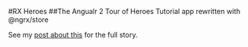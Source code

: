 #RX Heroes
##The Angualr 2 Tour of Heroes Tutorial app rewritten with @ngrx/store

See my [post about this](https://bodiddlie.github.io/ng-2-toh-with-ngrx-suite/) for the full
story.